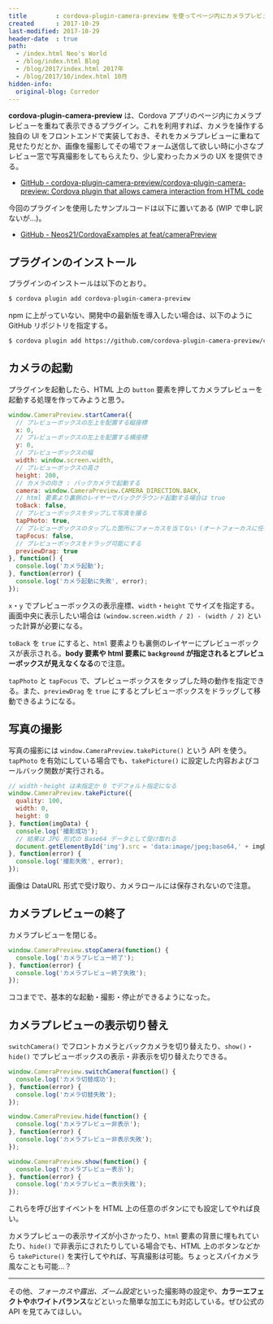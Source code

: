 ```yaml
---
title        : cordova-plugin-camera-preview を使ってページ内にカメラプレビューを表示する
created      : 2017-10-29
last-modified: 2017-10-29
header-date  : true
path:
  - /index.html Neo's World
  - /blog/index.html Blog
  - /blog/2017/index.html 2017年
  - /blog/2017/10/index.html 10月
hidden-info:
  original-blog: Corredor
---
```


**cordova-plugin-camera-preview** は、Cordova アプリのページ内にカメラプレビューを重ねて表示できるプラグイン。これを利用すれば、カメラを操作する独自の UI をフロントエンドで実装しておき、それをカメラプレビューに重ねて見せたりだとか、画像を撮影してその場でフォーム送信して欲しい時に小さなプレビュー窓で写真撮影をしてもらえたり、少し変わったカメラの UX を提供できる。

- [GitHub - cordova-plugin-camera-preview/cordova-plugin-camera-preview: Cordova plugin that allows camera interaction from HTML code](https://github.com/cordova-plugin-camera-preview/cordova-plugin-camera-preview)

今回のプラグインを使用したサンプルコードは以下に置いてある (WIP で申し訳ないが…)。

- [GitHub - Neos21/CordovaExamples at feat/cameraPreview](https://github.com/Neos21/example-cordova/tree/feat/cameraPreview)

## プラグインのインストール

プラグインのインストールは以下のとおり。

```bash
$ cordova plugin add cordova-plugin-camera-preview
```

npm に上がっていない、開発中の最新版を導入したい場合は、以下のように GitHub リポジトリを指定する。

```bash
$ cordova plugin add https://github.com/cordova-plugin-camera-preview/cordova-plugin-camera-preview.git
```

## カメラの起動

プラグインを起動したら、HTML 上の `button` 要素を押してカメラプレビューを起動する処理を作ってみようと思う。

```javascript
window.CameraPreview.startCamera({
  // プレビューボックスの左上を配置する縦座標
  x: 0,
  // プレビューボックスの左上を配置する横座標
  y: 0,
  // プレビューボックスの幅
  width: window.screen.width,
  // プレビューボックスの高さ
  height: 200,
  // カメラの向き : バックカメラで起動する
  camera: window.CameraPreview.CAMERA_DIRECTION.BACK,
  // html 要素より裏側のレイヤーでバックグラウンド起動する場合は true
  toBack: false,
  // プレビューボックスをタップして写真を撮る
  tapPhoto: true,
  // プレビューボックスのタップした箇所にフォーカスを当てない (オートフォーカスに任せる)
  tapFocus: false,
  // プレビューボックスをドラッグ可能にする
  previewDrag: true
}, function() {
  console.log('カメラ起動');
}, function(error) {
  console.log('カメラ起動に失敗', error);
});
```

`x`・`y` でプレビューボックスの表示座標、`width`・`height` でサイズを指定する。画面中央に表示したい場合は `(window.screen.width / 2) - (width / 2)` といった計算が必要になる。

`toBack` を `true` にすると、`html` 要素よりも裏側のレイヤーにプレビューボックスが表示される。**body 要素や html 要素に `background` が指定されるとプレビューボックスが見えなくなる**ので注意。

`tapPhoto` と `tapFocus` で、プレビューボックスをタップした時の動作を指定できる。また、`previewDrag` を `true` にするとプレビューボックスをドラッグして移動できるようになる。

## 写真の撮影

写真の撮影には `window.CameraPreview.takePicture()` という API を使う。`tapPhoto` を有効にしている場合でも、`takePicture()` に設定した内容およびコールバック関数が実行される。

```javascript
// width・height は未指定か 0 でデフォルト指定になる
window.CameraPreview.takePicture({
  quality: 100,
  width: 0,
  height: 0
}, function(imgData) {
  console.log('撮影成功');
  // 結果は JPG 形式の Base64 データとして受け取れる
  document.getElementById('img').src = 'data:image/jpeg;base64,' + imgData;
}, function(error) {
  console.log('撮影失敗', error);
});
```

画像は DataURL 形式で受け取り、カメラロールには保存されないので注意。

## カメラプレビューの終了

カメラプレビューを閉じる。

```javascript
window.CameraPreview.stopCamera(function() {
  console.log('カメラプレビュー終了');
}, function(error) {
  console.log('カメラプレビュー終了失敗');
});
```

ココまでで、基本的な起動・撮影・停止ができるようになった。

## カメラプレビューの表示切り替え

`switchCamera()` でフロントカメラとバックカメラを切り替えたり、`show()`・`hide()` でプレビューボックスの表示・非表示を切り替えたりできる。

```javascript
window.CameraPreview.switchCamera(function() {
  console.log('カメラ切替成功');
}, function(error) {
  console.log('カメラ切替失敗');
});

window.CameraPreview.hide(function() {
  console.log('カメラプレビュー非表示');
}, function(error) {
  console.log('カメラプレビュー非表示失敗');
});

window.CameraPreview.show(function() {
  console.log('カメラプレビュー表示');
}, function(error) {
  console.log('カメラプレビュー表示失敗');
});
```

これらを呼び出すイベントを HTML 上の任意のボタンにでも設定してやれば良い。

カメラプレビューの表示サイズが小さかったり、`html` 要素の背景に埋もれていたり、`hide()` で非表示にされたりしている場合でも、HTML 上のボタンなどから `takePicture()` を実行してやれば、写真撮影は可能。ちょっとスパイカメラ風なことも可能…？

---

その他、*フォーカスや露出、ズーム設定*といった撮影時の設定や、**カラーエフェクトやホワイトバランス**などといった簡単な加工にも対応している。ぜひ公式の API を見てみてほしい。
